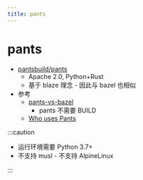 ```yaml
---
title: pants
---
```


# pants

- [pantsbuild/pants](https://github.com/pantsbuild/pants)
  - Apache 2.0, Python+Rust
  - 基于 blaze 理念 - 因此与 bazel 也相似
- 参考
  - [pants-vs-bazel](https://blog.pantsbuild.org/pants-vs-bazel)
    - pants 不需要 BUILD
  - [Who uses Pants](https://www.pantsbuild.org/page/who-uses-pants)


:::caution

- 运行环境需要 Python 3.7+
- 不支持 musl - 不支持 AlpineLinux

:::
